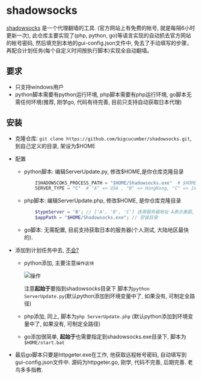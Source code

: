 # shadowsocks

[shadowsocks](ishadowsocks.com) 是一个代理翻墙的工具. (官方网站上有免费的帐号, 就是每隔6小时更新一次), 此仓库主要实现了(php, python, go)等语言实现的自动抓去官方网站的帐号密码, 然后填充到本地的gui-config.json文件中, 免去了手动填写的步骤， 再配合计划任务(每个自定义时间按执行脚本)实现全自动翻墙。

## 要求

*  只支持windows用户
*  python脚本需要有python运行环境, php脚本需要有php运行环境, go脚本无需任何环境(推荐, 刚学go, 代码有待完善, 目前只支持自动获取日本代理)

## 安装

* 克隆仓库: `git clone https://github.com/bigcucumber/shadowsocks.git`, 到自己定义的目录, 架设为$HOME

* 配置
    * python脚本: 编辑ServerUpdate.py, 修改$HOME,是你仓库克隆目录

        ```python
            ISHADOWSCOKS_PROCESS_PATH = "$HOME/Shadowsocks.exe"  # $HOME为 shadowsocks.exe文件所在的目录
            SERVER_TYPE = "C"  # "A" => USA , "B" => HongKong, "C" => Japan  # 选择的代理服务器
        ```
    * php脚本: 编辑ServerUpdate.php, 修改$HOME, 是你仓库克隆目录

        ```php
            $typeServer = 'B'; // ['A', 'B', 'C'] 选用服务器地址 A表示美国, B表示香港, C表示日本
            $appPath = "$HOME/Shadowsocks.exe"; // 安装目录
        ```
    * go脚本: 无需配置, 目前支持获取日本的服务器(个人测试, 大陆地区最快的).

* 添加到计划任务中去, [不会?](http://jingyan.baidu.com/article/ca00d56c767cfae99febcf73.html)

    * python添加, 主要注意`操作这块`

      ![操作](http://f.hiphotos.baidu.com/exp/w=480/sign=0c0a912a5f6034a829e2b989fb1349d9/f9dcd100baa1cd11e7a46a0bba12c8fcc3ce2d8e.jpg)  
      
      注意**起始于**要指到shadowsocks目录下 脚本为`python ServerUpdate.py`(默认python添加到环境变量中了, 如果没有, 可制定全路径)

    * php添加, 同上, 脚本为`php ServerUpdate.php` (默认python添加到环境变量中了, 如果没有, 可制定全路径)

    * go添加很简单, **起始于**也需要指定到shadowsocks.exe目录下, 脚本为`$HOME/start.bat`



* 最后go脚本只要是httpgeter.exe在工作, 他获取远程帐号密码, 自动填写到gui-config.json文件中. 源码为httpgeter.go, 刚学, 代码不完善, 后期完善. 老鸟多多指教.



